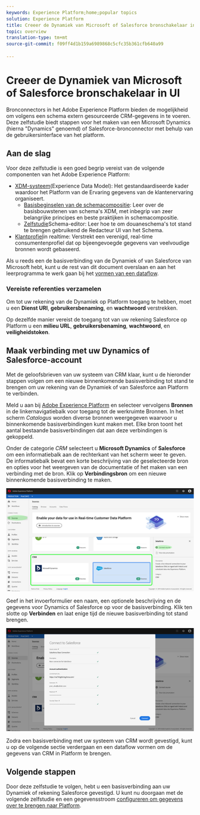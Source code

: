 ```yaml
---
keywords: Experience Platform;home;popular topics
solution: Experience Platform
title: Creeer de Dynamiek van Microsoft of Salesforce bronschakelaar in UI
topic: overview
translation-type: tm+mt
source-git-commit: f09ff4d1b159a6989868c5cfc35b361cfb640a99

---
```



# Creeer de Dynamiek van Microsoft of Salesforce bronschakelaar in UI

Bronconnectors in het Adobe Experience Platform bieden de mogelijkheid om volgens een schema extern gesourceerde CRM-gegevens in te voeren. Deze zelfstudie biedt stappen voor het maken van een Microsoft Dynamics (hierna &quot;Dynamics&quot; genoemd) of Salesforce-bronconnector met behulp van de gebruikersinterface van het platform.

## Aan de slag

Voor deze zelfstudie is een goed begrip vereist van de volgende componenten van het Adobe Experience Platform:

* [XDM-systeem](../../../../../xdm/home.md)(Experience Data Model): Het gestandaardiseerde kader waardoor het Platform van de Ervaring gegevens van de klantenervaring organiseert.
   * [Basisbeginselen van de schemacompositie](../../../../../xdm/schema/composition.md): Leer over de basisbouwstenen van schema&#39;s XDM, met inbegrip van zeer belangrijke principes en beste praktijken in schemacompositie.
   * [Zelfstudie](../../../../../xdm/tutorials/create-schema-ui.md)Schema-editor: Leer hoe te om douaneschema&#39;s tot stand te brengen gebruikend de Redacteur UI van het Schema.
* [Klantprofiel](../../../../../profile/home.md)in realtime: Verstrekt een verenigd, real-time consumentenprofiel dat op bijeengevoegde gegevens van veelvoudige bronnen wordt gebaseerd.

Als u reeds een de basisverbinding van de Dynamiek of van Salesforce van Microsoft hebt, kunt u de rest van dit document overslaan en aan het leerprogramma te werk gaan bij het [vormen van een dataflow](../../dataflow/crm.md).

### Vereiste referenties verzamelen

Om tot uw rekening van de Dynamiek op Platform toegang te hebben, moet u een **Dienst URI**, **gebruikersbenaming**, en **wachtwoord** verstrekken.

Op dezelfde manier vereist de toegang tot van uw rekening Salesforce op Platform u een **milieu URL**, **gebruikersbenaming**, **wachtwoord**, en **veiligheidstoken**.

## Maak verbinding met uw Dynamics of Salesforce-account

Met de geloofsbrieven van uw systeem van CRM klaar, kunt u de hieronder stappen volgen om een nieuwe binnenkomende basisverbinding tot stand te brengen om uw rekening van de Dynamiek of van Salesforce aan Platform te verbinden.

Meld u aan bij <a href="https://platform.adobe.com" target="_blank">Adobe Experience Platform</a> en selecteer vervolgens **Bronnen** in de linkernavigatiebalk voor toegang tot de werkruimte Bronnen. In het scherm *Catalogus* worden diverse bronnen weergegeven waarvoor u binnenkomende basisverbindingen kunt maken met. Elke bron toont het aantal bestaande basisverbindingen dat aan deze verbindingen is gekoppeld.

Onder de categorie *CRM* selecteert u **Microsoft Dynamics** of **Salesforce** om een informatiebalk aan de rechterkant van het scherm weer te geven. De informatiebalk bevat een korte beschrijving van de geselecteerde bron en opties voor het weergeven van de documentatie of het maken van een verbinding met de bron. Klik op **Verbindingsbron** om een nieuwe binnenkomende basisverbinding te maken.

![](../../../../images/tutorials/create/salesforce/sf_sources_catalog.png)

Geef in het invoerformulier een naam, een optionele beschrijving en de gegevens voor Dynamics of Salesforce op voor de basisverbinding. Klik ten slotte op **Verbinden** en laat enige tijd de nieuwe basisverbinding tot stand brengen.

![](../../../../images/tutorials/create/salesforce/sf_credentials.png)

Zodra een basisverbinding met uw systeem van CRM wordt gevestigd, kunt u op de volgende sectie verdergaan en een dataflow vormen om de gegevens van CRM in Platform te brengen.

## Volgende stappen

Door deze zelfstudie te volgen, hebt u een basisverbinding aan uw Dynamiek of rekening Salesforce gevestigd. U kunt nu doorgaan met de volgende zelfstudie en een gegevensstroom [configureren om gegevens over te brengen naar Platform](../../dataflow/crm.md).